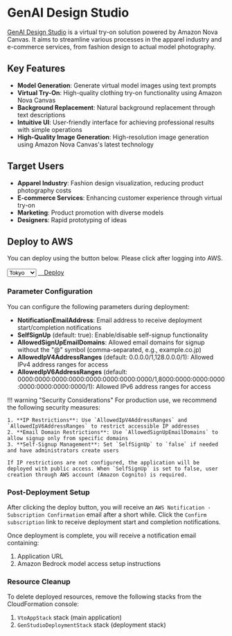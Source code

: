 # GenAI Design Studio

[GenAI Design Studio](https://github.com/aws-samples/sample-genai-design-studio) is a virtual try-on solution powered by Amazon Nova Canvas. It aims to streamline various processes in the apparel industry and e-commerce services, from fashion design to actual model photography.

## Key Features

- **Model Generation**: Generate virtual model images using text prompts
- **Virtual Try-On**: High-quality clothing try-on functionality using Amazon Nova Canvas
- **Background Replacement**: Natural background replacement through text descriptions
- **Intuitive UI**: User-friendly interface for achieving professional results with simple operations
- **High-Quality Image Generation**: High-resolution image generation using Amazon Nova Canvas's latest technology

## Target Users

- **Apparel Industry**: Fashion design visualization, reducing product photography costs
- **E-commerce Services**: Enhancing customer experience through virtual try-on
- **Marketing**: Product promotion with diverse models
- **Designers**: Rapid prototyping of ideas

## Deploy to AWS

You can deploy using the button below. Please click after logging into AWS.

<div class="solution-card__actions">
  <div class="solution-card__deployment">
    <select class="region-selector">
      <option value="ap-northeast-1">Tokyo</option>
      <option value="us-east-1">Virginia</option>
      <option value="eu-west-1">Ireland</option>
    </select>
    <a href="https://ap-northeast-1.console.aws.amazon.com/cloudformation/home#/stacks/create/review?stackName=GenStudioDeploymentStack&templateURL=https://aws-ml-jp.s3.ap-northeast-1.amazonaws.com/asset-deployments/GenStudioDeploymentStack.yaml" class="deployment-button md-button" target="_blank">
      <i class="fa-solid fa-rocket"></i>　Deploy
    </a>
  </div>
</div>

### Parameter Configuration

You can configure the following parameters during deployment:

* **NotificationEmailAddress**: Email address to receive deployment start/completion notifications
* **SelfSignUp** (default: true): Enable/disable self-signup functionality
* **AllowedSignUpEmailDomains**: Allowed email domains for signup without the "@" symbol (comma-separated, e.g., example.co.jp)
* **AllowedIpV4AddressRanges** (default: 0.0.0.0/1,128.0.0.0/1): Allowed IPv4 address ranges for access
* **AllowedIpV6AddressRanges** (default: 0000:0000:0000:0000:0000:0000:0000:0000/1,8000:0000:0000:0000:0000:0000:0000:0000/1): Allowed IPv6 address ranges for access

!!! warning "Security Considerations"
    For production use, we recommend the following security measures:

    1. **IP Restrictions**: Use `AllowedIpV4AddressRanges` and `AllowedIpV6AddressRanges` to restrict accessible IP addresses
    2. **Email Domain Restrictions**: Use `AllowedSignUpEmailDomains` to allow signup only from specific domains
    3. **Self-Signup Management**: Set `SelfSignUp` to `false` if needed and have administrators create users

    If IP restrictions are not configured, the application will be deployed with public access. When `SelfSignUp` is set to false, user creation through AWS account (Amazon Cognito) is required.

### Post-Deployment Setup

After clicking the deploy button, you will receive an `AWS Notification - Subscription Confirmation` email after a short while. Click the `Confirm subscription` link to receive deployment start and completion notifications.

Once deployment is complete, you will receive a notification email containing:

1. Application URL
2. Amazon Bedrock model access setup instructions

### Resource Cleanup

To delete deployed resources, remove the following stacks from the CloudFormation console:

1. `VtoAppStack` stack (main application)
2. `GenStudioDeploymentStack` stack (deployment stack)
